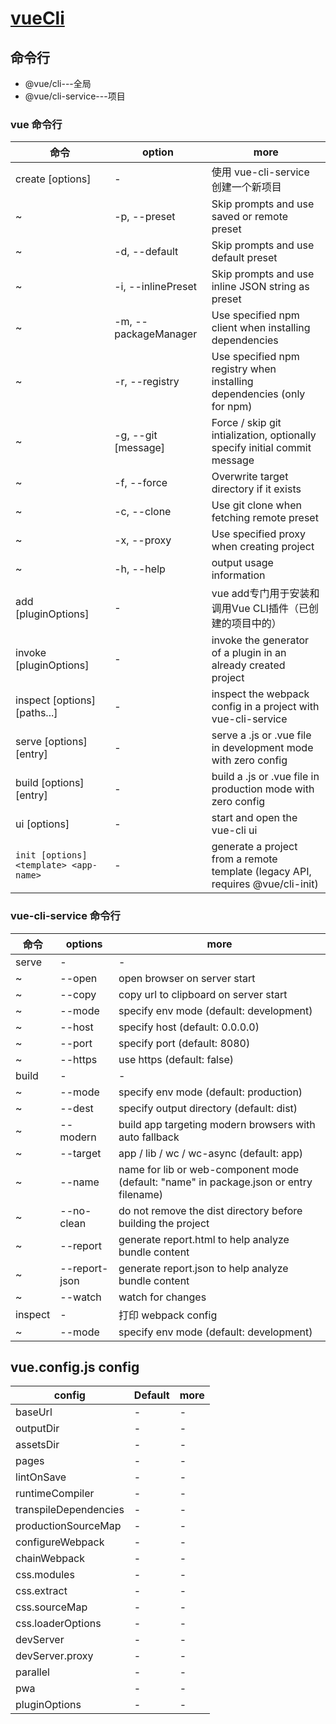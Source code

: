 # [vueCli](https://cli.vuejs.org/)

## 命令行

- @vue/cli---全局
- @vue/cli-service---项目

### vue 命令行

| 命令                                   | option                         | more                                                                           |
| -------------------------------------- | ------------------------------ | ------------------------------------------------------------------------------ |
| create [options] <app-name>            | -                              | 使用 vue-cli-service 创建一个新项目                                            |
| ~                                      | -p, --preset <presetName>      | Skip prompts and use saved or remote preset                                    |
| ~                                      | -d, --default                  | Skip prompts and use default preset                                            |
| ~                                      | -i, --inlinePreset <json>      | Skip prompts and use inline JSON string as preset                              |
| ~                                      | -m, --packageManager <command> | Use specified npm client when installing dependencies                          |
| ~                                      | -r, --registry <url>           | Use specified npm registry when installing dependencies (only for npm)         |
| ~                                      | -g, --git [message]            | Force / skip git intialization, optionally specify initial commit message      |
| ~                                      | -f, --force                    | Overwrite target directory if it exists                                        |
| ~                                      | -c, --clone                    | Use git clone when fetching remote preset                                      |
| ~                                      | -x, --proxy                    | Use specified proxy when creating project                                      |
| ~                                      | -h, --help                     | output usage information                                                       |
| add <plugin> [pluginOptions]           | -                              | vue add专门用于安装和调用Vue CLI插件（已创建的项目中的）                       |
| invoke <plugin> [pluginOptions]        | -                              | invoke the generator of a plugin in an already created project                 |
| inspect [options] [paths...]           | -                              | inspect the webpack config in a project with vue-cli-service                   |
| serve [options] [entry]                | -                              | serve a .js or .vue file in development mode with zero config                  |
| build [options] [entry]                | -                              | build a .js or .vue file in production mode with zero config                   |
| ui [options]                           | -                              | start and open the vue-cli ui                                                  |
| `init [options] <template> <app-name>` | -                              | generate a project from a remote template (legacy API, requires @vue/cli-init) |

### vue-cli-service 命令行

| 命令    | options       | more                                                                                   |
| ------- | ------------- | -------------------------------------------------------------------------------------- |
| serve   | -             | -                                                                                      |
| ~       | --open        | open browser on server start                                                           |
| ~       | --copy        | copy url to clipboard on server start                                                  |
| ~       | --mode        | specify env mode (default: development)                                                |
| ~       | --host        | specify host (default: 0.0.0.0)                                                        |
| ~       | --port        | specify port (default: 8080)                                                           |
| ~       | --https       | use https (default: false)                                                             |
| build   | -             | -                                                                                      |
| ~       | --mode        | specify env mode (default: production)                                                 |
| ~       | --dest        | specify output directory (default: dist)                                               |
| ~       | --modern      | build app targeting modern browsers with auto fallback                                 |
| ~       | --target      | app / lib / wc / wc-async (default: app)                                               |
| ~       | --name        | name for lib or web-component mode (default: "name" in package.json or entry filename) |
| ~       | --no-clean    | do not remove the dist directory before building the project                           |
| ~       | --report      | generate report.html to help analyze bundle content                                    |
| ~       | --report-json | generate report.json to help analyze bundle content                                    |
| ~       | --watch       | watch for changes                                                                      |
| inspect | -             | 打印 webpack config                                                                    |
| ~       | --mode        | specify env mode (default: development)                                                |

## vue.config.js config

| config                | Default | more |
| --------------------- | ------- | ---- |
| baseUrl               | -       | -    |
| outputDir             | -       | -    |
| assetsDir             | -       | -    |
| pages                 | -       | -    |
| lintOnSave            | -       | -    |
| runtimeCompiler       | -       | -    |
| transpileDependencies | -       | -    |
| productionSourceMap   | -       | -    |
| configureWebpack      | -       | -    |
| chainWebpack          | -       | -    |
| css.modules           | -       | -    |
| css.extract           | -       | -    |
| css.sourceMap         | -       | -    |
| css.loaderOptions     | -       | -    |
| devServer             | -       | -    |
| devServer.proxy       | -       | -    |
| parallel              | -       | -    |
| pwa                   | -       | -    |
| pluginOptions         | -       | -    |